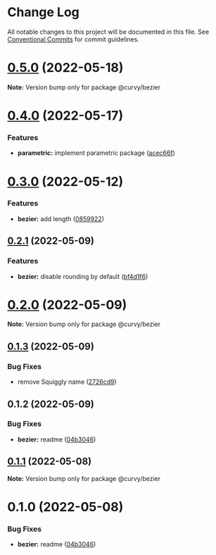 # Change Log

All notable changes to this project will be documented in this file.
See [Conventional Commits](https://conventionalcommits.org) for commit guidelines.

# [0.5.0](https://github.com/tkofh/curvy/compare/@curvy/bezier@0.4.0...@curvy/bezier@0.5.0) (2022-05-18)

**Note:** Version bump only for package @curvy/bezier





# [0.4.0](https://github.com/tkofh/curvy/compare/@curvy/bezier@0.3.0...@curvy/bezier@0.4.0) (2022-05-17)


### Features

* **parametric:** implement parametric package ([acec66f](https://github.com/tkofh/curvy/commit/acec66f2d888e555469b33b5ae00f02c5ed309e4))





# [0.3.0](https://github.com/tkofh/curvy/compare/@curvy/bezier@0.2.1...@curvy/bezier@0.3.0) (2022-05-12)


### Features

* **bezier:** add length ([0859922](https://github.com/tkofh/curvy/commit/0859922241bb9ef2908763ac8f80136b3b1dab70))





## [0.2.1](https://github.com/tkofh/curvy/compare/@curvy/bezier@0.2.0...@curvy/bezier@0.2.1) (2022-05-09)


### Features

* **bezier:** disable rounding by default ([bf4d1f6](https://github.com/tkofh/curvy/commit/bf4d1f6125d15a73e4ac20bf23c50e1f8f0889a5))





# [0.2.0](https://github.com/tkofh/curvy/compare/@curvy/bezier@0.1.3...@curvy/bezier@0.2.0) (2022-05-09)

**Note:** Version bump only for package @curvy/bezier





## [0.1.3](https://github.com/tkofh/curvy/compare/@curvy/bezier@0.1.2...@curvy/bezier@0.1.3) (2022-05-09)


### Bug Fixes

* remove Squiggly name ([2726cd9](https://github.com/tkofh/curvy/commit/2726cd964279395bed4554e00001f54d30f468ae))





## 0.1.2 (2022-05-09)


### Bug Fixes

* **bezier:** readme ([04b3046](https://github.com/tkofh/curvy/commit/04b3046d9ab0d18e9baada53e944677e7bd21ff9))





## [0.1.1](https://github.com/tkofh/curvy/compare/@curvy/bezier@0.1.0...@curvy/bezier@0.1.1) (2022-05-08)

**Note:** Version bump only for package @curvy/bezier





# 0.1.0 (2022-05-08)


### Bug Fixes

* **bezier:** readme ([04b3046](https://github.com/tkofh/curvy/commit/04b3046d9ab0d18e9baada53e944677e7bd21ff9))
